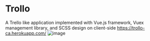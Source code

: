 # Trollo
A Trello like application implemented with Vue.js framework, Vuex management library, and SCSS design on client-side
https://trollo-ca.herokuapp.com/
![image](https://user-images.githubusercontent.com/83285714/160106897-2a74b7b1-0c89-4c2e-9efd-634d872fb6b4.png)
